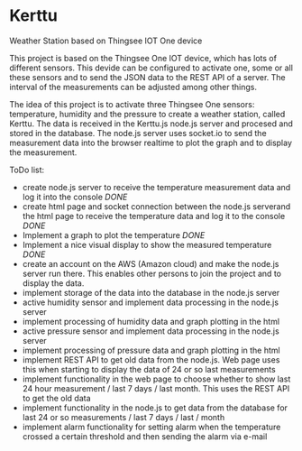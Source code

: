 # Kerttu
Weather Station based on Thingsee IOT One device

This project is based on the Thingsee One IOT device, which has lots of different sensors. This devide can be configured to activate one, some or all these sensors and to send the JSON data to the REST API of a server. The interval of the measurements can be adjusted among other things.

The idea of this project is to activate three Thingsee One sensors: temperature, humidity and the pressure to create a weather station, called Kerttu. The data is received in the Kerttu.js node.js server and procesed and stored in the database. The node.js server uses socket.io to send the measurement data into the browser realtime to plot the graph and to display the measurement.

ToDo list:
- create node.js server to receive the temperature measurement data and log it into the console *DONE*
- create html page and socket connection between the node.js serverand the html page to receive the temperature data and log it to the console *DONE*
- Implement a graph to plot the temperature *DONE*
- Implement a nice visual display to show the measured temperature *DONE*
- create an account on the AWS (Amazon cloud) and make the node.js server run there. This enables other persons to join the project and to display the data.
- implement storage of the data into the database in the node.js server
- active humidity sensor and implement data processing in the node.js server
- implement processing of humidity data and graph plotting in the html
- active pressure sensor and implement data processing in the node.js server
- implement processing of pressure data and graph plotting in the html
- implement REST API to get old data from the node.js. Web page uses this when starting to display the data of 24 or so last measurements
- implement functionality in the web page to choose whether to show last 24 hour measurement / last 7 days / last month. This uses the REST API to get the old data
- implement functionality in the node.js to get data from the database for last 24 or so measurements / last 7 days / last / month
- implement alarm functionality for setting alarm when the temperature crossed a certain threshold and then sending the alarm via e-mail
